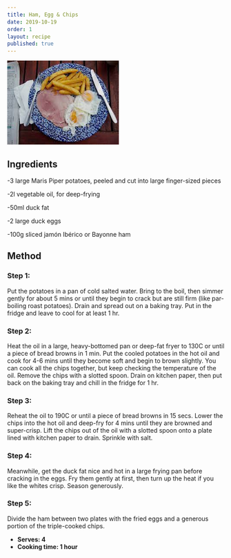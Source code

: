 ```yaml
---
title: Ham, Egg & Chips
date: 2019-10-19
order: 1
layout: recipe
published: true
---
```

![](../uploads/heg.jpg)

## Ingredients

\-3 large Maris Piper potatoes, peeled and cut into large finger-sized pieces

\-2l vegetable oil, for deep-frying

\-50ml duck fat

\-2 large duck eggs

\-100g sliced jamón Ibérico or Bayonne ham

## Method

### Step 1:

Put the potatoes in a pan of cold salted water. Bring to the boil, then simmer gently for about 5 mins or until they begin to crack but are still firm (like par-boiling roast potatoes). Drain and spread out on a baking tray. Put in the fridge and leave to cool for at least 1 hr.

### Step 2:

Heat the oil in a large, heavy-bottomed pan or deep-fat fryer to 130C or until a piece of bread browns in 1 min. Put the cooled potatoes in the hot oil and cook for 4-6 mins until they become soft and begin to brown slightly. You can cook all the chips together, but keep checking the temperature of the oil. Remove the chips with a slotted spoon. Drain on kitchen paper, then put back on the baking tray and chill in the fridge for 1 hr.

### Step 3:

Reheat the oil to 190C or until a piece of bread browns in 15 secs. Lower the chips into the hot oil and deep-fry for 4 mins until they are browned and super-crisp. Lift the chips out of the oil with a slotted spoon onto a plate lined with kitchen paper to drain. Sprinkle with salt.

### Step 4:

Meanwhile, get the duck fat nice and hot in a large frying pan before cracking in the eggs. Fry them gently at first, then turn up the heat if you like the whites crisp. Season generously.

### Step 5:

Divide the ham between two plates with the fried eggs and a generous portion of the triple-cooked chips.

* **Serves: 4**
* **Cooking time: 1 hour**